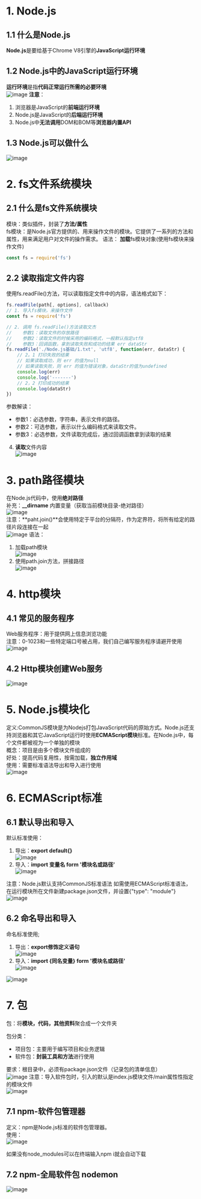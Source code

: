 # 1. Node.js
## 1.1 什么是Node.js
**Node.js**是要给基于Chrome V8引擎的**JavaScript运行环境**  

## 1.2 Node.js中的JavaScript运行环境
**运行环境**是指**代码正常运行所需的必要环境**  
![image](https://github.com/Happy-jianghui/Frontend-Learning/assets/98568967/b7ad9ce2-1f88-47ee-9a8b-20ab0ed26ddd)
**注意**：  
 1. 浏览器是JavaScript的**前端运行环境**
 2. Node.js是JavaScript的**后端运行环境**
 3. Node.js中**无法调用**DOM和BOM等**浏览器内置API**

## 1.3 Node.js可以做什么
![image](https://github.com/Happy-jianghui/Frontend-Learning/assets/98568967/37aa3cbe-af61-46db-a00e-a889a5241579)



# 2. fs文件系统模块
## 2.1 什么是fs文件系统模块
模块：类似插件，封装了**方法/属性**  
fs模块：是Node.js官方提供的、用来操作文件的模块。它提供了一系列的方法和属性，用来满足用户对文件的操作需求。
语法：
**加载**fs模块对象(使用fs模块来操作文件)
```javascript
const fs = require('fs')
```

## 2.2 读取指定文件内容
使用fs.readFile()方法，可以读取指定文件中的内容，语法格式如下：
```javascript
fs.readFile(path[, options], callback)
// 1. 导入fs模块，来操作文件
const fs = require('fs')

// 2. 调用 fs.readFile()方法读取文杰
//    参数1：读取文件的存放路径
//    参数2：读取文件的时候采用的编码格式，一般默认指定utf8
//    参数3：回调函数，拿到读取失败和成功的结果 err dataStr
fs.readFile('./Node.js基础/1.txt', 'utf8', function(err, dataStr) {
    // 2。1 打印失败的结果
    // 如果读取成功，则 err 的值为null
    // 如果读取失败，则 err 的值为错误对象，dataStr的值为undefined
    console.log(err)
    console.log('-------')
    // 2，2 打印成功的结果
    console.log(dataStr)
})
```
参数解读：
 - 参数1：必选参数，字符串，表示文件的路径。
 - 参数2：可选参数，表示以什么编码格式来读取文件。
 - 参数3：必选参数，文件读取完成后，通过回调函数拿到读取的结果


4. **读取**文件内容  
![image](https://github.com/Happy-jianghui/Frontend-Learning/assets/98568967/22d908c2-abb1-485a-b248-11319229117d)



# 3. path路径模块
在Node.js代码中，使用**绝对路径**  
补充：**__dirname** 内置变量（获取当前模块目录-绝对路径）  
![image](https://github.com/Happy-jianghui/Frontend-Learning/assets/98568967/a577b977-c00b-4ae7-8cf6-161675ce0273)  
注意：**paht.join()**会使用特定于平台的分隔符，作为定界符，将所有给定的路径片段连接在一起  
![image](https://github.com/Happy-jianghui/Frontend-Learning/assets/98568967/dea4e89a-9a18-405b-b12b-7644707570f1)
语法：  
1. 加载path模块  
![image](https://github.com/Happy-jianghui/Frontend-Learning/assets/98568967/38e0a2e5-8de6-4c75-83d2-3117f28c533a)
2. 使用path.join方法，拼接路径  
![image](https://github.com/Happy-jianghui/Frontend-Learning/assets/98568967/438d1fac-55f8-4d94-8475-83a1ab43308f)








# 4. http模块
## 4.1 常见的服务程序
Web服务程序：用于提供网上信息浏览功能  
注意：0-1023和一些特定端口号被占用，我们自己编写服务程序请避开使用  
![image](https://github.com/Happy-jianghui/Frontend-Learning/assets/98568967/0832cdb1-8848-4dd6-880e-debe2cf1bd38)


## 4.2 Http模块创建Web服务  
![image](https://github.com/Happy-jianghui/Frontend-Learning/assets/98568967/b3e59403-ab04-461f-9566-c1e9f9cf28f3)


# 5. Node.js模块化  
定义:CommonJS模块是为Nodejs打包JavaScript代码的原始方式。Node.js还支持浏览器和其它JavaScript运行时使用**ECMAScript模块**标准。在Node.js中，每个文件都被视为一个单独的模块  
概念：项目是由多个模块文件组成的  
好处：提高代码复用性，按需加载，**独立作用域**  
使用：需要标准语法导出和导入进行使用  
![image](https://github.com/Happy-jianghui/Frontend-Learning/assets/98568967/ad4f5f23-a21c-4202-884e-09f9fefc55b2)



# 6. ECMAScript标准
## 6.1 默认导出和导入
默认标准使用：  
1. 导出：**export default{}**  
![image](https://github.com/Happy-jianghui/Frontend-Learning/assets/98568967/cac14480-6533-4775-842d-58053b9ce26e)
2. 导入：**import 变量名 form '模块名或路径'**  
![image](https://github.com/Happy-jianghui/Frontend-Learning/assets/98568967/ff984128-231e-490a-b123-32255393f24d)

注意：Node.js默认支持CommonJS标准语法
如需使用ECMAScript标准语法，在运行模块所在文件新建package.json文件，并设置{"type": "module"}  
![image](https://github.com/Happy-jianghui/Frontend-Learning/assets/98568967/284f0576-1f85-45a6-843f-c8a2e7a82750)


## 6.2 命名导出和导入
命名标准使用;  
1. 导出：**export修饰定义语句**  
![image](https://github.com/Happy-jianghui/Frontend-Learning/assets/98568967/b038f2cb-2742-4f6e-a4c1-a1b88a75bce8)
2. 导入：**import {同名变量} form '模块名或路径'**  
![image](https://github.com/Happy-jianghui/Frontend-Learning/assets/98568967/f3ce36f2-29d7-49f4-99b3-ee9d0143bd35)

![image](https://github.com/Happy-jianghui/Frontend-Learning/assets/98568967/9fe4fe79-7301-4552-82b2-c076dfb475c8)


# 7. 包
包：将**模块，代码，其他资料**聚合成一个文件夹  

包分类：  
 - 项目包：主要用于编写项目和业务逻辑   
 - 软件包：**封装工具和方法**进行使用

要求：根目录中，必须有package.json文件（记录包的清单信息）  
![image](https://github.com/Happy-jianghui/Frontend-Learning/assets/98568967/4f90bb5b-c0fc-43ad-a158-2a0a09643355)
注意：导入软件包时，引入的默认是index.js模块文件/main属性性指定的模块文件  
![image](https://github.com/Happy-jianghui/Frontend-Learning/assets/98568967/0106f674-80af-47fe-bab8-8ed73eea86e4)


## 7.1 npm-软件包管理器
定义：npm是Node.js标准的软件包管理器。  
使用：  
![image](https://github.com/Happy-jianghui/Frontend-Learning/assets/98568967/f3ad264d-6de5-474d-afe5-1f155f64e9f0)

如果没有node_modules可以在终端输入npm i就会自动下载  

## 7.2 npm-全局软件包 nodemon
![image](https://github.com/Happy-jianghui/Frontend-Learning/assets/98568967/b914709f-342b-4873-9ea4-b79cadfa6c22)


















